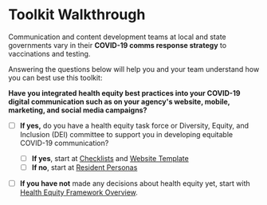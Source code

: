 # Toolkit Walkthrough

Communication and content development teams at local and state governments vary in their **COVID-19 comms response strategy** to vaccinations and testing. 

Answering the questions below will help you and your team understand how you can best use this toolkit:

**Have you integrated health equity best practices into your COVID-19 digital communication such as on your agency's website, mobile, marketing, and social media campaigns?**

* [ ] **If yes,** do you have a health equity task force or Diversity, Equity, and Inclusion \(DEI\) committee to support you in developing equitable COVID-19 communication?

  * [ ] **If yes**, start at [Checklists](../tools-and-templates/checklists.md) and [Website Template](../tools-and-templates/website-template.md)
  * [ ] **If no**, start at [Resident Personas](../what-we-know/resident-personas.md)

* [ ] **If you have not** made any decisions about health equity yet, start with [Health Equity Framework Overview](health-equity-framework-overview/).

